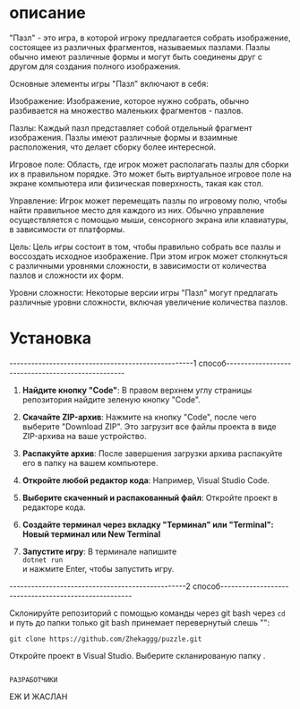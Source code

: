 # описание
"Пазл" - это игра, в которой игроку предлагается собрать изображение, состоящее из различных фрагментов, называемых пазлами. Пазлы обычно имеют различные формы и могут быть соединены друг с другом для создания полного изображения.

Основные элементы игры "Пазл" включают в себя:

Изображение: Изображение, которое нужно собрать, обычно разбивается на множество маленьких фрагментов - пазлов.

Пазлы: Каждый пазл представляет собой отдельный фрагмент изображения. Пазлы имеют различные формы и взаимные расположения, что делает сборку более интересной.

Игровое поле: Область, где игрок может располагать пазлы для сборки их в правильном порядке. Это может быть виртуальное игровое поле на экране компьютера или физическая поверхность, такая как стол.

Управление: Игрок может перемещать пазлы по игровому полю, чтобы найти правильное место для каждого из них. Обычно управление осуществляется с помощью мыши, сенсорного экрана или клавиатуры, в зависимости от платформы.

Цель: Цель игры состоит в том, чтобы правильно собрать все пазлы и воссоздать исходное изображение. При этом игрок может столкнуться с различными уровнями сложности, в зависимости от количества пазлов и сложности их форм.

Уровни сложности: Некоторые версии игры "Пазл" могут предлагать различные уровни сложности, включая увеличение количества пазлов.

# Установка
---------------------------------------------------1 способ--------------------------------------------------
1. **Найдите кнопку "Code"**: В правом верхнем углу страницы репозитория найдите зеленую кнопку "Code".

2. **Скачайте ZIP-архив**: Нажмите на кнопку "Code", после чего выберите "Download ZIP". Это загрузит все файлы проекта в виде ZIP-архива на ваше устройство.

3. **Распакуйте архив**: После завершения загрузки архива распакуйте его в папку на вашем компьютере.                                                
 
4. **Откройте любой редактор кода**: Например, Visual Studio Code.
 
5. **Выберите скаченный и распакованный файл**: Откройте проект в редакторе кода.

6. **Создайте терминал через вкладку "Терминал" или "Terminal": Новый терминал или New Terminal**

7. **Запустите игру**: В терминале напишите                                                                                                                                                                   
   `dotnet run`                                                                                                                               
и нажмите Enter, чтобы запустить игру.

-------------------------------------------------2 способ-----------------------------------------------------

Склонируйте репозиторий с помощью команды через git bash 
через 
`cd`
и путь до папки только git bash принемает перевернутый слешь "\":

`git clone https://github.com/Zhekaggg/puzzle.git`

Откройте проект в Visual Studio.
Выберите скланированую папку .

                                                                                                         РАЗРАБОТЧИКИ    
ЕЖ И ЖАСЛАН 
